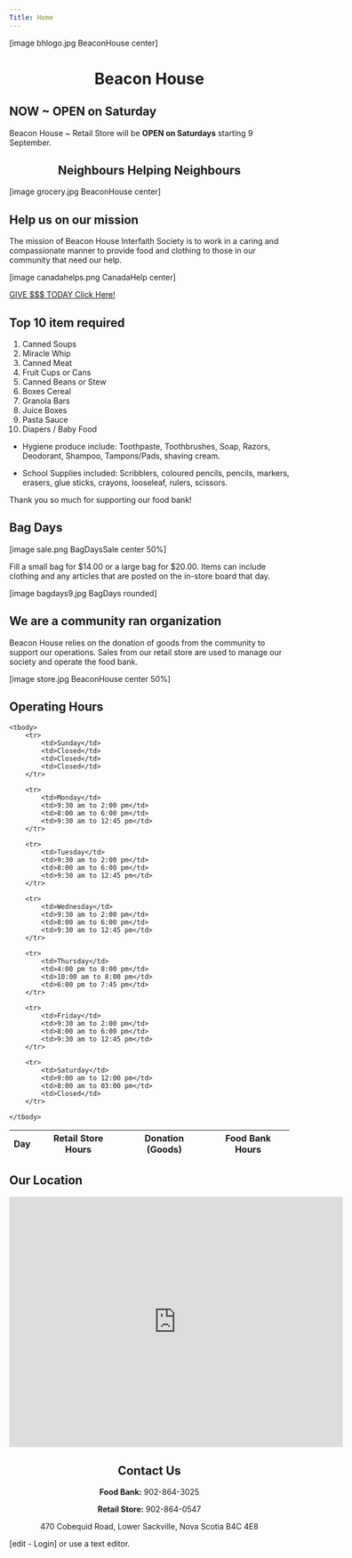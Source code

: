 ```yaml
---
Title: Home
---
```


[image bhlogo.jpg BeaconHouse center]

<h1 style="text-align: center;">Beacon House</h1>

## NOW ~ OPEN on Saturday

Beacon House ~ Retail Store will be **OPEN on Saturdays** starting 9 September.

<h2 style="text-align: center;">Neighbours Helping Neighbours</h2>

[image grocery.jpg BeaconHouse center]

## Help us on our mission

The mission of Beacon House Interfaith Society is to work in a caring and compassionate manner to provide food and clothing to those in our community that need our help.


[image canadahelps.png CanadaHelp center]

[GIVE $$$ TODAY Click Here!](https://www.canadahelps.org/en/charities/beacon-house-interfaith-society/?mprompt=1)


## Top 10 item required

1. Canned Soups
2. Miracle Whip
3. Canned Meat
4. Fruit Cups or Cans
5. Canned Beans or Stew
6. Boxes Cereal
7. Granola Bars
8. Juice Boxes
9. Pasta Sauce
10. Diapers / Baby Food

* Hygiene produce include: Toothpaste, Toothbrushes, Soap, Razors, Deodorant, Shampoo, Tampons/Pads, shaving cream.

* School Supplies included: Scribblers, coloured pencils, pencils, markers, erasers, glue sticks, crayons, looseleaf, rulers, scissors.

Thank you so much for supporting our food bank! 

## Bag Days

[image sale.png BagDaysSale center 50%]

Fill a small bag for $14.00 or a large bag for $20.00. Items can include clothing and any articles that are posted on the in-store board that day.

[image bagdays9.jpg BagDays rounded]


## We are a community ran organization

Beacon House relies on the donation of goods from the community to support our operations. Sales from our retail store are used to manage our society and operate the food bank.

[image store.jpg BeaconHouse center 50%]


## Operating Hours

<table class="">
	<thead class="">
		<tr>
			<th>Day</th>
			<th>Retail Store Hours</th>
			<th>Donation (Goods)</th>
			<th>Food Bank Hours</th>
		</tr>
	</thead>
	
	<tbody>
		<tr>
			<td>Sunday</td>
			<td>Closed</td>
			<td>Closed</td>
			<td>Closed</td>
		</tr>
		
		<tr>
			<td>Monday</td>
			<td>9:30 am to 2:00 pm</td>
			<td>8:00 am to 6:00 pm</td>
			<td>9:30 am to 12:45 pm</td>
		</tr>
		
		<tr>
			<td>Tuesday</td>
			<td>9:30 am to 2:00 pm</td>
			<td>8:00 am to 6:00 pm</td>
			<td>9:30 am to 12:45 pm</td>
		</tr>
		
		<tr>
			<td>Wednesday</td>
			<td>9:30 am to 2:00 pm</td>
			<td>8:00 am to 6:00 pm</td>
			<td>9:30 am to 12:45 pm</td>
		</tr>
		
		<tr>
			<td>Thursday</td>
			<td>4:00 pm to 8:00 pm</td>
			<td>10:00 am to 8:00 pm</td>
			<td>6:00 pm to 7:45 pm</td>
		</tr>
		
		<tr>
			<td>Friday</td>
			<td>9:30 am to 2:00 pm</td>
			<td>8:00 am to 6:00 pm</td>
			<td>9:30 am to 12:45 pm</td>
		</tr>
		
		<tr>
			<td>Saturday</td>
			<td>9:00 am to 12:00 pm</td>
			<td>8:00 am to 03:00 pm</td>
			<td>Closed</td>
		</tr>

	</tbody>
</table>

## Our Location

<div style="text-align: center;">
<iframe src="https://www.google.com/maps/embed?pb=!1m18!1m12!1m3!1d2832.776209932184!2d-63.65171424829534!3d44.76497857899625!2m3!1f0!2f0!3f0!3m2!1i1024!2i768!4f13.1!3m3!1m2!1s0x4b59886815065673%3A0xac549582c5d1cce8!2sBeacon%20House%20Food%20Bank!5e0!3m2!1sen!2sca!4v1679767437793!5m2!1sen!2sca" width="600" height="450" style="border:0;" allowfullscreen="" loading="lazy" referrerpolicy="no-referrer-when-downgrade"></iframe>
</div>


<div style="text-align: center;">
	<h2>Contact Us</h2>
<p><strong>Food Bank:</strong> 902-864-3025</p>
<p><strong>Retail Store:</strong> 902-864-0547</p>
<p>470 Cobequid Road, Lower Sackville, 
Nova Scotia B4C 4E8
</p>
</div>

[edit - Login] or use a text editor.
